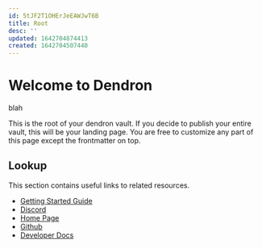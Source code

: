 ```yaml
---
id: 5tJF2T1OHErJeEAWJwT6B
title: Root
desc: ''
updated: 1642704874413
created: 1642704507440
---
```


# Welcome to Dendron

blah

This is the root of your dendron vault. If you decide to publish your entire vault, this will be your landing page. You are free to customize any part of this page except the frontmatter on top.

## Lookup

This section contains useful links to related resources.

-   [Getting Started Guide](https://link.dendron.so/6b25)
-   [Discord](https://link.dendron.so/6b23)
-   [Home Page](https://wiki.dendron.so/)
-   [Github](https://link.dendron.so/6b24)
-   [Developer Docs](https://docs.dendron.so/)

